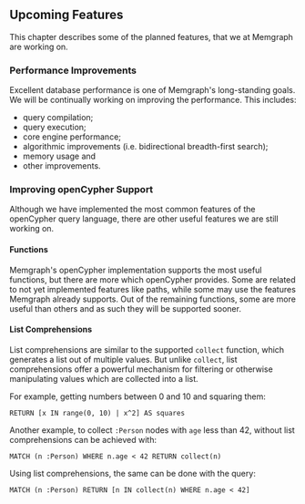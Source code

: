 ## Upcoming Features

This chapter describes some of the planned features, that we at Memgraph are
working on.

### Performance Improvements

Excellent database performance is one of Memgraph's long-standing goals. We
will be continually working on improving the performance. This includes:

  * query compilation;
  * query execution;
  * core engine performance;
  * algorithmic improvements (i.e. bidirectional breadth-first search);
  * memory usage and
  * other improvements.

### Improving openCypher Support

Although we have implemented the most common features of the openCypher query
language, there are other useful features we are still working on.

#### Functions

Memgraph's openCypher implementation supports the most useful functions, but
there are more which openCypher provides. Some are related to not yet
implemented features like paths, while some may use the features Memgraph
already supports. Out of the remaining functions, some are more useful than
others and as such they will be supported sooner.

#### List Comprehensions

List comprehensions are similar to the supported `collect` function, which
generates a list out of multiple values. But unlike `collect`, list
comprehensions offer a powerful mechanism for filtering or otherwise
manipulating values which are collected into a list.

For example, getting numbers between 0 and 10 and squaring them:

```opencypher
RETURN [x IN range(0, 10) | x^2] AS squares
```

Another example, to collect `:Person` nodes with `age` less than 42, without
list comprehensions can be achieved with:

```opencypher
MATCH (n :Person) WHERE n.age < 42 RETURN collect(n)
```

Using list comprehensions, the same can be done with the query:

```opencypher
MATCH (n :Person) RETURN [n IN collect(n) WHERE n.age < 42]
```
